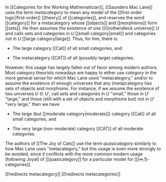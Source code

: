 
In [[Categories for the Working Mathematician]], [[Saunders Mac Lane]] uses the term *metacategory* to mean any model of the [[first-order logic|first-order]] [[theory]] of [[categories]], and reserves the word [[category]] for a metacategory whose [[objects]] and [[morphisms]] form [[sets]].  He then assumes the existence of one [[Grothendieck universe]] $U$ and calls sets and categories in $U$ [[small category|small]] and categories not in $U$ [[large category|large]].  Thus, for him, there is:

* The large category [[Cat]] of all small categories, and

* The metacategory [[CAT]] of all (possibly large) categories.

However, this usage has largely fallen out of favor among modern authors.  Most category theorists nowadays are happy to either use *category* in the more general sense for which Mac Lane used "metacategory," and/or to assume the existence of enough universes that any (meta)category has sets of objects and morphisms.  For instance, if we assume the existence of two universes $U\in U'$, call sets and categories in $U$ "small," those in $U'$ "large," and those (still with a set of objects and morphisms but) not in $U'$ "very large," then we have:

* The large (but [[moderate category|moderate]]) category [[Cat]] of all small categories, and

* The very large (non-moderate) category [[CAT]] of all moderate categories.

The authors of [[The Joy of Cats]] use the term *quasicategory* similarly to how Mac Lane uses "metacategory," but this usage is even more strongly to be avoided, since it conflicts with the more common modern usage (following Joyal) of [[quasicategory]] for a particular model for [[(∞,1)-categories]].


[[!redirects metacategory]]
[[!redirects metacategories]]
